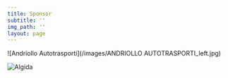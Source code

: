 ```yaml
---
title: Sponsor
subtitle: ''
img_path: ''
layout: page
---
```



![Andriollo Autotrasporti](/images/ANDRIOLLO AUTOTRASPORTI_left.jpg)

![Algida](/images/logoAlgida.jpg)
